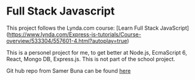# Full Stack Javascript 

This project follows the Lynda.com course: [Learn Full Stack JavaScript] (https://www.lynda.com/Express-js-tutorials/Course-overview/533304/557601-4.html?autoplay=true)

This is a personel project for me, to get better at Node.js, EcmaScript 6, React, Mongo DB, Express.js. This is not part of the school project.

Git hub repo from Samer Buna can be found [here](https://github.com/jscomplete/learn-fullstack-javascript)
